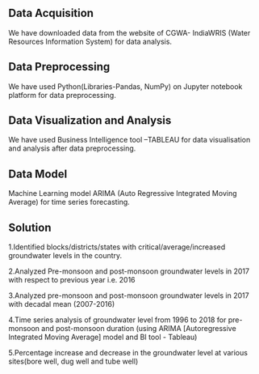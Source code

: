 ## Data Acquisition
We have downloaded data from the website of CGWA- IndiaWRIS (Water Resources Information System) for data analysis.

## Data Preprocessing 
We have used Python(Libraries-Pandas, NumPy) on Jupyter notebook platform for data preprocessing.

## Data Visualization and Analysis
We have used Business Intelligence tool –TABLEAU for data visualisation and analysis after data preprocessing.

## Data Model
Machine Learning model ARIMA (Auto Regressive Integrated Moving Average) for time series forecasting.

## Solution
1.Identified blocks/districts/states with critical/average/increased groundwater levels in the country.

2.Analyzed Pre-monsoon and post-monsoon groundwater levels in 2017 with respect to previous year i.e. 2016

3.Analyzed pre-monsoon and post-monsoon groundwater levels in 2017 with decadal mean (2007-2016)

4.Time series analysis of groundwater level from 1996 to 2018 for pre-monsoon and post-monsoon duration (using ARIMA [Autoregressive Integrated Moving Average] model and BI tool - Tableau)

5.Percentage increase and decrease in the groundwater level at various sites(bore well, dug well and tube well)

